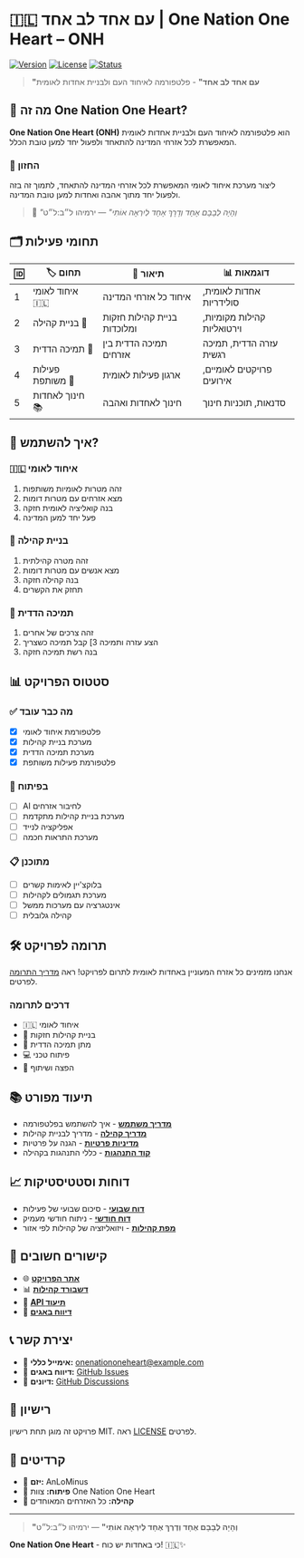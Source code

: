 # 🇮🇱 עם אחד לב אחד | **One Nation One Heart – ONH**

[![Version](https://img.shields.io/badge/version-0.1.0-blue.svg)](https://github.com/AnLoMinus/OneNationOneHeart)
[![License](https://img.shields.io/badge/license-MIT-green.svg)](LICENSE)
[![Status](https://img.shields.io/badge/status-MVP%20Development-orange.svg)](https://github.com/AnLoMinus/OneNationOneHeart)

> **"עם אחד לב אחד"** - פלטפורמה לאיחוד העם ולבניית אחדות לאומית

## 🎯 מה זה One Nation One Heart?

**One Nation One Heart (ONH)** הוא פלטפורמה לאיחוד העם ולבניית אחדות לאומית המאפשרת לכל אזרחי המדינה להתאחד ולפעול יחד למען טובת הכלל.

### 🧭 החזון

ליצור מערכת איחוד לאומי המאפשרת לכל אזרחי המדינה להתאחד, לתמוך זה בזה ולפעול יחד מתוך אהבה ואחדות למען טובת המדינה.

> 📜 _"וְהָיָה לְבָבָם אֶחָד וְדֶרֶךְ אֶחָד לְיִרְאָה אוֹתִי"_ — ירמיהו ל״ב:ל״ט

## 🗂️ תחומי פעילות

| 🆔 | 🏷️ תחום | 📝 תיאור | 📊 דוגמאות |
|---|---|---|---|
| 1 | איחוד לאומי 🇮🇱 | איחוד כל אזרחי המדינה | אחדות לאומית, סולידריות |
| 2 | בניית קהילה 👥 | בניית קהילות חזקות ומלוכדות | קהילות מקומיות, וירטואליות |
| 3 | תמיכה הדדית 🤗 | תמיכה הדדית בין אזרחים | עזרה הדדית, תמיכה רגשית |
| 4 | פעילות משותפת 🚀 | ארגון פעילות לאומית | פרויקטים לאומיים, אירועים |
| 5 | חינוך לאחדות 📚 | חינוך לאחדות ואהבה | סדנאות, תוכניות חינוך |

## 🚀 איך להשתמש?

### 🇮🇱 איחוד לאומי

1. זהה מטרות לאומיות משותפות
2. מצא אזרחים עם מטרות דומות
3. בנה קואליציה לאומית חזקה
4. פעל יחד למען המדינה

### 👥 בניית קהילה

1. זהה מטרה קהילתית
2. מצא אנשים עם מטרות דומות
3. בנה קהילה חזקה
4. תחזק את הקשרים

### 🤗 תמיכה הדדית

1. זהה צרכים של אחרים
2. הצע עזרה ותמיכה
3] קבל תמיכה כשצריך
4. בנה רשת תמיכה חזקה

## 📊 סטטוס הפרויקט

### ✅ מה כבר עובד

- [x] פלטפורמת איחוד לאומי
- [x] מערכת בניית קהילות
- [x] מערכת תמיכה הדדית
- [x] פלטפורמת פעילות משותפת

### 🚧 בפיתוח

- [ ] AI לחיבור אזרחים
- [ ] מערכת בניית קהילות מתקדמת
- [ ] אפליקציה לנייד
- [ ] מערכת התראות חכמה

### 📋 מתוכנן

- [ ] בלוקצ'יין לאימות קשרים
- [ ] מערכת תגמולים לקהילות
- [ ] אינטגרציה עם מערכות ממשל
- [ ] קהילה גלובלית

## 🛠️ תרומה לפרויקט

אנחנו מזמינים כל אזרח המעוניין באחדות לאומית לתרום לפרויקט! ראה [מדריך התרומה](CONTRIBUTING.md) לפרטים.

### דרכים לתרומה

- 🇮🇱 איחוד לאומי
- 👥 בניית קהילות חזקות
- 🤗 מתן תמיכה הדדית
- 💻 פיתוח טכני
- 📢 הפצה ושיתוף

## 📚 תיעוד מפורט

- [**מדריך משתמש**](docs/user-guide.md) - איך להשתמש בפלטפורמה
- [**מדריך קהילה**](docs/community-guide.md) - מדריך לבניית קהילות
- [**מדיניות פרטיות**](docs/privacy-policy.md) - הגנה על פרטיות
- [**קוד התנהגות**](CODE_OF_CONDUCT.md) - כללי התנהגות בקהילה

## 📈 דוחות וסטטיסטיקות

- [**דוח שבועי**](reports/weekly/) - סיכום שבועי של פעילות
- [**דוח חודשי**](reports/monthly/) - ניתוח חודשי מעמיק
- [**מפת קהילות**](web/communities-map.html) - ויזואליזציה של קהילות לפי אזור

## 🔗 קישורים חשובים

- 🌐 [**אתר הפרויקט**](https://anlominus.github.io/OneNationOneHeart/)
- 📊 [**דשבורד קהילות**](web/dashboard.html)
- 📱 [**API תיעוד**](docs/api.md)
- 🐛 [**דיווח באגים**](https://github.com/AnLoMinus/OneNationOneHeart/issues/new?template=bug_report.md)

## 📞 יצירת קשר

- 📧 **אימייל כללי:** <onenationoneheart@example.com>
- 🐛 **דיווח באגים:** [GitHub Issues](https://github.com/AnLoMinus/OneNationOneHeart/issues)
- 💬 **דיונים:** [GitHub Discussions](https://github.com/AnLoMinus/OneNationOneHeart/discussions)

## 📜 רישיון

פרויקט זה מוגן תחת רישיון MIT. ראה [LICENSE](LICENSE) לפרטים.

## 🙏 קרדיטים

- 👑 **יזם:** AnLoMinus
- 🧰 **פיתוח:** צוות One Nation One Heart
- 🤝 **קהילה:** כל האזרחים המאוחדים

---

> **"וְהָיָה לְבָבָם אֶחָד וְדֶרֶךְ אֶחָד לְיִרְאָה אוֹתִי"** — ירמיהו ל״ב:ל״ט

**One Nation One Heart** - כי באחדות יש כוח! 🇮🇱✨
